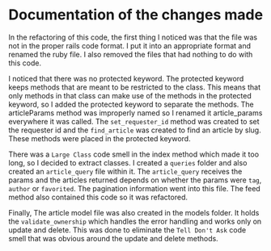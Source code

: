 # Documentation of the changes made

In the refactoring of this code, the first thing I noticed was that the file was not in the proper rails code format. I put it into an appropriate format and renamed the ruby file. I also removed the files that had nothing to do with this code.

I noticed that there was no protected keyword. The protected keyword keeps methods that are meant to be restricted to the class. This means that only methods in that class can make use of the methods in the protected keyword, so I added the protected keyword to separate the methods. The articleParams method was improperly named so I renamed it article_params everywhere it was called. The `set_requester_id` method was created to set the requester id and the `find_article` was created to find an article by slug. These methods were placed in the protected keyword.

There was a `Large Class` code smell in the index method which made it too long, so I decided to extract classes. I created a `queries` folder and also created an `article_query` file within it. The `article_query` receives the params and the articles returned depends on whether the params were `tag`, `author` or `favorited`. The pagination information went into this file. The feed method also contained this code so it was refactored.

Finally, The article model file was also created in the models folder. It holds the `validate_ownership` which handles the error handling and works only on update and delete. This was done to eliminate the `Tell Don't Ask` code smell that was obvious around the update and delete methods. 
